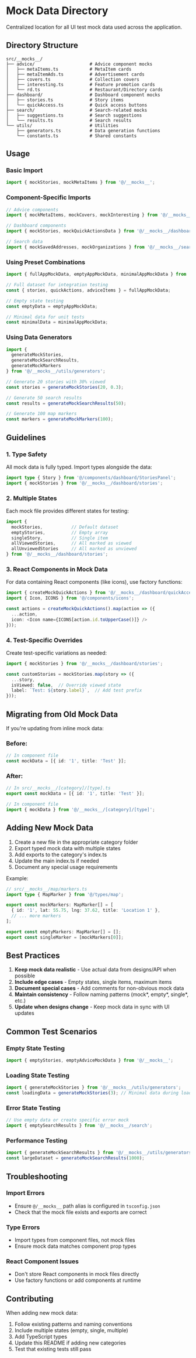 # Mock Data Directory

Centralized location for all UI test mock data used across the application.

## Directory Structure

```
src/__mocks__/
├── advice/                     # Advice component mocks
│   ├── metaItems.ts            # MetaItem cards
│   ├── metaItemAds.ts          # Advertisement cards
│   ├── covers.ts               # Collection covers
│   ├── interesting.ts          # Feature promotion cards
│   └── rd.ts                   # Restaurant/Directory cards
├── dashboard/                  # Dashboard component mocks
│   ├── stories.ts              # Story items
│   └── quickAccess.ts          # Quick access buttons
├── search/                     # Search-related mocks
│   ├── suggestions.ts          # Search suggestions
│   └── results.ts              # Search results
└── utils/                      # Utilities
    ├── generators.ts           # Data generation functions
    └── constants.ts            # Shared constants
```

## Usage

### Basic Import

```typescript
import { mockStories, mockMetaItems } from '@/__mocks__';
```

### Component-Specific Imports

```typescript
// Advice components
import { mockMetaItems, mockCovers, mockInteresting } from '@/__mocks__/advice';

// Dashboard components
import { mockStories, mockQuickActionsData } from '@/__mocks__/dashboard';

// Search data
import { mockSavedAddresses, mockOrganizations } from '@/__mocks__/search';
```

### Using Preset Combinations

```typescript
import { fullAppMockData, emptyAppMockData, minimalAppMockData } from '@/__mocks__';

// Full dataset for integration testing
const { stories, quickActions, adviceItems } = fullAppMockData;

// Empty state testing
const emptyData = emptyAppMockData;

// Minimal data for unit tests
const minimalData = minimalAppMockData;
```

### Using Data Generators

```typescript
import { 
  generateMockStories, 
  generateMockSearchResults,
  generateMockMarkers 
} from '@/__mocks__/utils/generators';

// Generate 20 stories with 30% viewed
const stories = generateMockStories(20, 0.3);

// Generate 50 search results
const results = generateMockSearchResults(50);

// Generate 100 map markers
const markers = generateMockMarkers(100);
```

## Guidelines

### 1. Type Safety

All mock data is fully typed. Import types alongside the data:

```typescript
import type { Story } from '@/components/dashboard/StoriesPanel';
import { mockStories } from '@/__mocks__/dashboard/stories';
```

### 2. Multiple States

Each mock file provides different states for testing:

```typescript
import { 
  mockStories,           // Default dataset
  emptyStories,          // Empty array
  singleStory,           // Single item
  allViewedStories,      // All marked as viewed
  allUnviewedStories     // All marked as unviewed
} from '@/__mocks__/dashboard/stories';
```

### 3. React Components in Mock Data

For data containing React components (like icons), use factory functions:

```typescript
import { createMockQuickActions } from '@/__mocks__/dashboard/quickAccess';
import { Icon, ICONS } from '@/components/icons';

const actions = createMockQuickActions().map(action => ({
  ...action,
  icon: <Icon name={ICONS[action.id.toUpperCase()]} />
}));
```

### 4. Test-Specific Overrides

Create test-specific variations as needed:

```typescript
import { mockStories } from '@/__mocks__/dashboard/stories';

const customStories = mockStories.map(story => ({
  ...story,
  isViewed: false,  // Override viewed state
  label: `Test: ${story.label}`,  // Add test prefix
}));
```

## Migrating from Old Mock Data

If you're updating from inline mock data:

### Before:
```typescript
// In component file
const mockData = [{ id: '1', title: 'Test' }];
```

### After:
```typescript
// In src/__mocks__/[category]/[type].ts
export const mockData = [{ id: '1', title: 'Test' }];

// In component file
import { mockData } from '@/__mocks__/[category]/[type]';
```

## Adding New Mock Data

1. Create a new file in the appropriate category folder
2. Export typed mock data with multiple states
3. Add exports to the category's index.ts
4. Update the main index.ts if needed
5. Document any special usage requirements

Example:

```typescript
// src/__mocks__/map/markers.ts
import type { MapMarker } from '@/types/map';

export const mockMarkers: MapMarker[] = [
  { id: '1', lat: 55.75, lng: 37.62, title: 'Location 1' },
  // ... more markers
];

export const emptyMarkers: MapMarker[] = [];
export const singleMarker = [mockMarkers[0]];
```

## Best Practices

1. **Keep mock data realistic** - Use actual data from designs/API when possible
2. **Include edge cases** - Empty states, single items, maximum items
3. **Document special cases** - Add comments for non-obvious mock data
4. **Maintain consistency** - Follow naming patterns (mock*, empty*, single*, etc.)
5. **Update when designs change** - Keep mock data in sync with UI updates

## Common Test Scenarios

### Empty State Testing
```typescript
import { emptyStories, emptyAdviceMockData } from '@/__mocks__';
```

### Loading State Testing
```typescript
import { generateMockStories } from '@/__mocks__/utils/generators';
const loadingData = generateMockStories(3); // Minimal data during load
```

### Error State Testing
```typescript
// Use empty data or create specific error mock
import { emptySearchResults } from '@/__mocks__/search';
```

### Performance Testing
```typescript
import { generateMockSearchResults } from '@/__mocks__/utils/generators';
const largeDataset = generateMockSearchResults(1000);
```

## Troubleshooting

### Import Errors
- Ensure `@/__mocks__` path alias is configured in `tsconfig.json`
- Check that the mock file exists and exports are correct

### Type Errors
- Import types from component files, not mock files
- Ensure mock data matches component prop types

### React Component Issues
- Don't store React components in mock files directly
- Use factory functions or add components at runtime

## Contributing

When adding new mock data:
1. Follow existing patterns and naming conventions
2. Include multiple states (empty, single, multiple)
3. Add TypeScript types
4. Update this README if adding new categories
5. Test that existing tests still pass